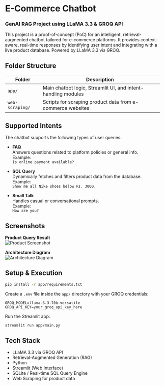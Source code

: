 # E-Commerce Chatbot  
### GenAI RAG Project using LLaMA 3.3 & GROQ API

This project is a proof-of-concept (PoC) for an intelligent, retrieval-augmented chatbot tailored for e-commerce platforms. It provides context-aware, real-time responses by identifying user intent and integrating with a live product database. Powered by LLaMA 3.3 via GROQ.

## Folder Structure

| Folder          | Description                                                   |
|-----------------|---------------------------------------------------------------|
| `app/`          | Main chatbot logic, Streamlit UI, and intent-handling modules |
| `web-scraping/` | Scripts for scraping product data from e-commerce websites    |

## Supported Intents

The chatbot supports the following types of user queries:

- **FAQ**  
  Answers questions related to platform policies or general info.  
  Example:  
  `Is online payment available?`

- **SQL Query**  
  Dynamically fetches and filters product data from the database.  
  Example:  
  `Show me all Nike shoes below Rs. 3000.`

- **Small Talk**  
  Handles casual or conversational prompts.  
  Example:  
  `How are you?`

## Screenshots

**Product Query Result**  
![Product Screenshot](app/resources/product-ss.png)

**Architecture Diagram**  
![Architecture Diagram](app/resources/architecture-diagram.png)

## Setup & Execution

```bash
pip install -r app/requirements.txt
```

Create a `.env` file inside the `app/` directory with your GROQ credentials:

```env
GROQ_MODEL=llama-3.3-70b-versatile
GROQ_API_KEY=your_groq_api_key_here
```

Run the Streamlit app:

```bash
streamlit run app/main.py
```

## Tech Stack

- LLaMA 3.3 via GROQ API  
- Retrieval-Augmented Generation (RAG)  
- Python  
- Streamlit (Web Interface)  
- SQLite / Real-time SQL Query Engine  
- Web Scraping for product data
